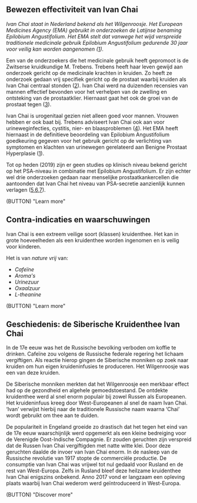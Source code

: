 ## Bewezen effectiviteit van Ivan Chai

_Ivan Chai staat in Nederland bekend als het Wilgenroosje. Het European Medicines Agency (EMA) gebruikt in onderzoeken de Latijnse benaming Epilobium Angustifolium. Het EMA stelt dat vanwege het wijd verspreide traditionele medicinale gebruik Epilobium Angustifolium gedurende 30 jaar voor veilig kan worden aangenomen ([1])._

Een van de onderzoekers die het medicinale gebruik heeft gepromoot is de Zwitserse kruidkundige M. Trebens. Trebens heeft haar leven gewijd  aan onderzoek gericht op de medicinale krachten in kruiden. Zo heeft ze onderzoek gedaan vrij specifiek gericht op de prostaat waarbij kruiden als Ivan Chai centraal stonden ([2](https://books.google.nl/books/about/The_Earthwise_Herbal.html?id=ElLJ_vgx65cC&redir_esc=y%20)). Ivan Chai werd na duizenden recensies van mannen effectief bevonden voor het verhelpen van de zwelling en ontsteking van de prostaatklier. Hiernaast gaat het ook de groei van de prostaat tegen ([3](https://www.ncbi.nlm.nih.gov/pmc/articles/PMC5045895/%20)).

Ivan Chai is urogenitaal gezien niet alleen goed voor mannen. Vrouwen hebben er ook baat bij. Trebens adviseert Ivan Chai ook aan voor urineweginfecties, cystitis, nier- en blaasproblemen ([4](https://books.google.nl/books/about/The_Earthwise_Herbal.html?id=ElLJ_vgx65cC&redir_esc=y)). Het EMA heeft hiernaast in de definitieve beoordeling van Epilobium Angustifolium goedkeuring gegeven voor het gebruik gericht op de verlichting van symptomen en klachten van urinewegen gerelateerd aan Benigne Prostaat Hyperplasie ([1]). 

Tot op heden (2019) zijn er geen studies op klinisch niveau bekend gericht op het PSA-niveau in combinatie met Epilobium Angustifolium. Er zijn echter wel drie onderzoeken gedaan naar menselijke prostaatkankercellen die aantoonden dat Ivan Chai het niveau van PSA-secretie aanzienlijk kunnen verlagen ([5],[6],[7]).



(BUTTON) "Learn more"



## Contra-indicaties en waarschuwingen

Ivan Chai is een extreem veilige soort (klassen) kruidenthee. Het kan in grote hoeveelheden als een kruidenthee worden ingenomen en is veilig voor kinderen.

Het is van _nature vrij_ van:

*   _Cafeïne_
*   _Aroma's_
*   _Urinezuur_
*   _Oxaalzuur_
*   _L-theanine_

(BUTTON) "Learn more" 

## Geschiedenis: de Siberische Kruidenthee Ivan Chai

In de 17e eeuw was het de Russische bevolking verboden om koffie te drinken. Cafeïne zou volgens de Russische federale regering het lichaam vergiftigen. Als reactie hierop gingen de Siberische monniken op zoek naar kruiden om hun eigen kruideninfusies te produceren. Het Wilgenroosje was een van deze kruiden.

De Siberische monniken merkten dat het Wilgenroosje een merkbaar effect had op de gezondheid en algehele gemoedstoestand. De ontdekte kruidenthee werd al snel enorm populair bij zowel Russen als Europeanen. Het kruideninfuus kreeg door West-Europeanen al snel de naam Ivan Chai. ‘Ivan’ verwijst hierbij naar de traditionele Russische naam waarna ‘Chai’ wordt gebruikt om thee aan te duiden.

De populariteit in Engeland groeide zo drastisch dat het tegen het eind van de 17e eeuw waarschijnlijk werd opgemerkt als een kleine bedreiging voor de Verenigde Oost-Indische Compagnie. Er zouden geruchten zijn verspreid dat de Russen Ivan Chai vergiftigden met natte witte klei. Door deze geruchten daalde de invoer van Ivan Chai enorm. In de nasleep van de Russische revolutie van 1917 stopte de commerciële productie. De consumptie van Ivan Chai was vrijwel tot nul gedaald voor Rusland en de rest van West-Europa. Zelfs in Rusland bleef deze heilzame kruidenthee Ivan Chai enigszins onbekend. Anno 2017 vond er langzaam een opleving plaats waarbij Ivan Chai wederom werd geïntroduceerd in West-Europa.

(BUTTON) "Discover more" 

[1]: https://www.ema.europa.eu/en/medicines/herbal/epilobii-herba
[5]: https://www.sciencedirect.com/science/article/pii/S0378874118328782?via%3Dihub
[8]: https://www.webmd.com/vitamins/ai/ingredientmono-429/fireweed
[6]: https://onlinelibrary.wiley.com/doi/abs/10.1002/ptr.4941
[7]: https://onlinelibrary.wiley.com/doi/abs/10.1111/jphp.12063
